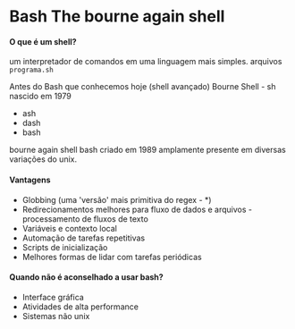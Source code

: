 # Bash The bourne again shell

#### O que é um shell?
um interpretador de comandos em uma linguagem mais simples.
arquivos `programa.sh`

Antes do Bash que conhecemos hoje (shell avançado)
Bourne Shell - sh nascido em 1979
- ash
- dash
- bash

bourne again shell bash criado em 1989 amplamente presente em diversas variações do unix.

#### Vantagens

- Globbing (uma 'versão' mais primitiva do regex - *)
- Redirecionamentos melhores para fluxo de dados e arquivos - processamento de fluxos de texto
- Variáveis e contexto local
- Automação de tarefas repetitivas
- Scripts de inicialização
- Melhores formas de lidar com tarefas periódicas

#### Quando não é aconselhado a usar bash?

- Interface gráfica
- Atividades de alta performance
- Sistemas não unix
